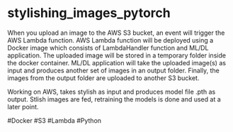 # stylishing_images_pytorch
When you upload an image to the AWS S3 bucket, an event will trigger the AWS Lambda function. AWS Lambda function will be deployed using a Docker image which consists of LambdaHandler function and ML/DL application. The uploaded image will be stored in a temporary folder inside the docker container. ML/DL application will take the uploaded image(s) as input and produces another set of images in an output folder. Finally, the images from the output folder are uploaded to another S3 bucket.

Working on AWS, takes stylish as input and produces model file .pth as output.
Stlish images are fed, retraining the models is done and used at a later point. 

#Docker
#S3
#Lambda
#Python
